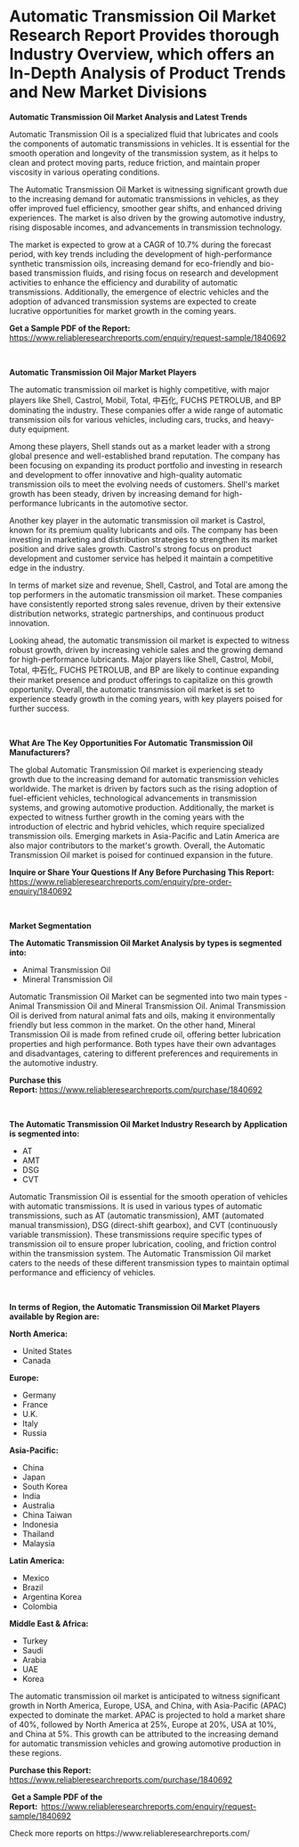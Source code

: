 <p><h1>Automatic Transmission Oil Market Research Report Provides thorough Industry Overview, which offers an In-Depth Analysis of Product Trends and New Market Divisions</h1></p><p><strong>Automatic Transmission Oil Market Analysis and Latest Trends</strong></p>
<p><p>Automatic Transmission Oil is a specialized fluid that lubricates and cools the components of automatic transmissions in vehicles. It is essential for the smooth operation and longevity of the transmission system, as it helps to clean and protect moving parts, reduce friction, and maintain proper viscosity in various operating conditions.</p><p>The Automatic Transmission Oil Market is witnessing significant growth due to the increasing demand for automatic transmissions in vehicles, as they offer improved fuel efficiency, smoother gear shifts, and enhanced driving experiences. The market is also driven by the growing automotive industry, rising disposable incomes, and advancements in transmission technology.</p><p>The market is expected to grow at a CAGR of 10.7% during the forecast period, with key trends including the development of high-performance synthetic transmission oils, increasing demand for eco-friendly and bio-based transmission fluids, and rising focus on research and development activities to enhance the efficiency and durability of automatic transmissions. Additionally, the emergence of electric vehicles and the adoption of advanced transmission systems are expected to create lucrative opportunities for market growth in the coming years.</p></p>
<p><strong>Get a Sample PDF of the Report:&nbsp;</strong> <a href="https://www.reliableresearchreports.com/enquiry/request-sample/1840692">https://www.reliableresearchreports.com/enquiry/request-sample/1840692</a></p>
<p>&nbsp;</p>
<p><strong>Automatic Transmission Oil Major Market Players</strong></p>
<p><p>The automatic transmission oil market is highly competitive, with major players like Shell, Castrol, Mobil, Total, 中石化, FUCHS PETROLUB, and BP dominating the industry. These companies offer a wide range of automatic transmission oils for various vehicles, including cars, trucks, and heavy-duty equipment. </p><p>Among these players, Shell stands out as a market leader with a strong global presence and well-established brand reputation. The company has been focusing on expanding its product portfolio and investing in research and development to offer innovative and high-quality automatic transmission oils to meet the evolving needs of customers. Shell's market growth has been steady, driven by increasing demand for high-performance lubricants in the automotive sector.</p><p>Another key player in the automatic transmission oil market is Castrol, known for its premium quality lubricants and oils. The company has been investing in marketing and distribution strategies to strengthen its market position and drive sales growth. Castrol's strong focus on product development and customer service has helped it maintain a competitive edge in the industry.</p><p>In terms of market size and revenue, Shell, Castrol, and Total are among the top performers in the automatic transmission oil market. These companies have consistently reported strong sales revenue, driven by their extensive distribution networks, strategic partnerships, and continuous product innovation.</p><p>Looking ahead, the automatic transmission oil market is expected to witness robust growth, driven by increasing vehicle sales and the growing demand for high-performance lubricants. Major players like Shell, Castrol, Mobil, Total, 中石化, FUCHS PETROLUB, and BP are likely to continue expanding their market presence and product offerings to capitalize on this growth opportunity. Overall, the automatic transmission oil market is set to experience steady growth in the coming years, with key players poised for further success.</p></p>
<p>&nbsp;</p>
<p><strong>What Are The Key Opportunities For Automatic Transmission Oil Manufacturers?</strong></p>
<p><p>The global Automatic Transmission Oil market is experiencing steady growth due to the increasing demand for automatic transmission vehicles worldwide. The market is driven by factors such as the rising adoption of fuel-efficient vehicles, technological advancements in transmission systems, and growing automotive production. Additionally, the market is expected to witness further growth in the coming years with the introduction of electric and hybrid vehicles, which require specialized transmission oils. Emerging markets in Asia-Pacific and Latin America are also major contributors to the market's growth. Overall, the Automatic Transmission Oil market is poised for continued expansion in the future.</p></p>
<p><strong>Inquire or Share Your Questions If Any Before Purchasing This Report:</strong> <a href="https://www.reliableresearchreports.com/enquiry/pre-order-enquiry/1840692">https://www.reliableresearchreports.com/enquiry/pre-order-enquiry/1840692</a></p>
<p>&nbsp;</p>
<p><strong>Market Segmentation</strong></p>
<p><strong>The Automatic Transmission Oil Market Analysis by types is segmented into:</strong></p>
<p><ul><li>Animal Transmission Oil</li><li>Mineral Transmission Oil</li></ul></p>
<p><p>Automatic Transmission Oil Market can be segmented into two main types - Animal Transmission Oil and Mineral Transmission Oil. Animal Transmission Oil is derived from natural animal fats and oils, making it environmentally friendly but less common in the market. On the other hand, Mineral Transmission Oil is made from refined crude oil, offering better lubrication properties and high performance. Both types have their own advantages and disadvantages, catering to different preferences and requirements in the automotive industry.</p></p>
<p><strong>Purchase this Report:&nbsp;</strong><a href="https://www.reliableresearchreports.com/purchase/1840692">https://www.reliableresearchreports.com/purchase/1840692</a></p>
<p>&nbsp;</p>
<p><strong>The Automatic Transmission Oil Market Industry Research by Application is segmented into:</strong></p>
<p><ul><li>AT</li><li>AMT</li><li>DSG</li><li>CVT</li></ul></p>
<p><p>Automatic Transmission Oil is essential for the smooth operation of vehicles with automatic transmissions. It is used in various types of automatic transmissions, such as AT (automatic transmission), AMT (automated manual transmission), DSG (direct-shift gearbox), and CVT (continuously variable transmission). These transmissions require specific types of transmission oil to ensure proper lubrication, cooling, and friction control within the transmission system. The Automatic Transmission Oil market caters to the needs of these different transmission types to maintain optimal performance and efficiency of vehicles.</p></p>
<p>&nbsp;</p>
<p><strong>In terms of Region, the Automatic Transmission Oil Market Players available by Region are:</strong></p>
<p>
    <p> <strong> North America: </strong>
        <ul>
            <li>United States</li>
            <li>Canada</li>
        </ul>
        </p> 
    <p> <strong> Europe: </strong>
        <ul>
            <li>Germany</li>
            <li>France</li>
            <li>U.K.</li>
            <li>Italy</li>
            <li>Russia</li>
        </ul>
        </p> 
    <p> <strong> Asia-Pacific: </strong>
        <ul>
            <li>China</li>
            <li>Japan</li>
            <li>South Korea</li>
            <li>India</li>
            <li>Australia</li>
            <li>China Taiwan</li>
            <li>Indonesia</li>
            <li>Thailand</li>
            <li>Malaysia</li>
        </ul>
        </p> 
    <p> <strong> Latin America: </strong>
        <ul>
            <li>Mexico</li>
            <li>Brazil</li>
            <li>Argentina Korea</li>
            <li>Colombia</li>
        </ul>
        </p> 
    <p> <strong> Middle East & Africa: </strong>
        <ul>
            <li>Turkey</li>
            <li>Saudi</li>
            <li>Arabia</li>
            <li>UAE</li>
            <li>Korea</li>
        </ul>
    </p>
    </p>
<p><p>The automatic transmission oil market is anticipated to witness significant growth in North America, Europe, USA, and China, with Asia-Pacific (APAC) expected to dominate the market. APAC is projected to hold a market share of 40%, followed by North America at 25%, Europe at 20%, USA at 10%, and China at 5%. This growth can be attributed to the increasing demand for automatic transmission vehicles and growing automotive production in these regions.</p></p>
<p><strong>Purchase this Report: </strong><a href="https://www.reliableresearchreports.com/purchase/1840692">https://www.reliableresearchreports.com/purchase/1840692</a></p>
<p>&nbsp;<strong>Get a Sample PDF of the Report:&nbsp;&nbsp;</strong><a href="https://www.reliableresearchreports.com/enquiry/request-sample/1840692">https://www.reliableresearchreports.com/enquiry/request-sample/1840692</a></p>
<p><strong></strong></p>
<p>Check more reports on https://www.reliableresearchreports.com/</p>
